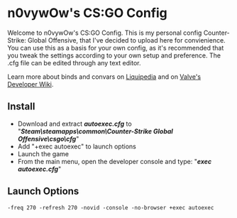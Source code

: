 # n0vywOw's CS:GO Config
Welcome to n0vywOw's CS:GO Config. This is my personal config Counter-Strike: Global Offensive, that I've decided to upload here for convienience. You can use this as a basis for your own config, as it's recommended that you tweak the settings according to your own setup and preference. The .cfg file can be edited through any text editor.

Learn more about binds and convars on [Liquipedia](https://liquipedia.net/counterstrike/Bindings) and on [Valve's Developer Wiki](https://developer.valvesoftware.com/wiki/List_of_CS:GO_Cvars).

## Install

- Download and extract ***autoexec.cfg*** to "***Steam\steamapps\common\Counter-Strike Global Offensive\csgo\cfg***"
- Add "+exec autoexec" to launch options 
- Launch the game
- From the main menu, open the developer console and type: "***exec autoexec.cfg***"

## Launch Options
````
-freq 270 -refresh 270 -novid -console -no-browser +exec autoexec
````